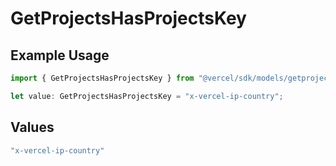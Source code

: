 # GetProjectsHasProjectsKey

## Example Usage

```typescript
import { GetProjectsHasProjectsKey } from "@vercel/sdk/models/getprojectsop.js";

let value: GetProjectsHasProjectsKey = "x-vercel-ip-country";
```

## Values

```typescript
"x-vercel-ip-country"
```